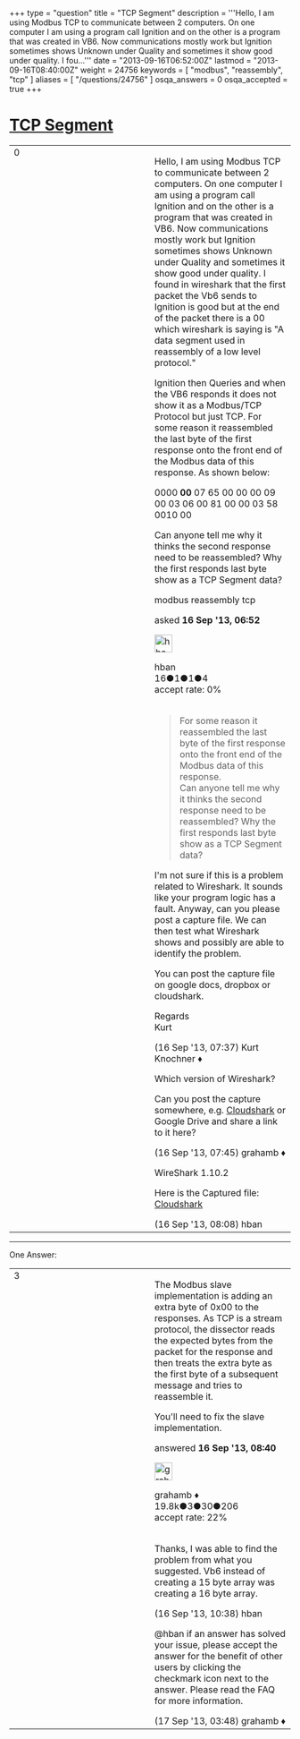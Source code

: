 +++
type = "question"
title = "TCP Segment"
description = '''Hello, I am using Modbus TCP to communicate between 2 computers. On one computer I am using a program call Ignition and on the other is a program that was created in VB6. Now communications mostly work but Ignition sometimes shows Unknown under Quality and sometimes it show good under quality. I fou...'''
date = "2013-09-16T06:52:00Z"
lastmod = "2013-09-16T08:40:00Z"
weight = 24756
keywords = [ "modbus", "reassembly", "tcp" ]
aliases = [ "/questions/24756" ]
osqa_answers = 0
osqa_accepted = true
+++

<div class="headNormal">

# [TCP Segment](/questions/24756/tcp-segment)

</div>

<div id="main-body">

<div id="askform">

<table id="question-table" style="width:100%;"><colgroup><col style="width: 50%" /><col style="width: 50%" /></colgroup><tbody><tr class="odd"><td style="width: 30px; vertical-align: top"><div class="vote-buttons"><div id="post-24756-score" class="post-score" title="current number of votes">0</div><div id="favorite-count" class="favorite-count"></div></div></td><td><div id="item-right"><div class="question-body"><p>Hello, I am using Modbus TCP to communicate between 2 computers. On one computer I am using a program call Ignition and on the other is a program that was created in VB6. Now communications mostly work but Ignition sometimes shows Unknown under Quality and sometimes it show good under quality. I found in wireshark that the first packet the Vb6 sends to Ignition is good but at the end of the packet there is a 00 which wireshark is saying is "A data segment used in reassembly of a low level protocol."<br />
</p><p>Ignition then Queries and when the VB6 responds it does not show it as a Modbus/TCP Protocol but just TCP. For some reason it reassembled the last byte of the first response onto the front end of the Modbus data of this response. As shown below:</p><p>0000 <strong>00</strong> 07 65 00 00 00 09 00 03 06 00 81 00 00 03 58<br />
0010 00<br />
</p><p>Can anyone tell me why it thinks the second response need to be reassembled? Why the first responds last byte show as a TCP Segment data?</p></div><div id="question-tags" class="tags-container tags">modbus reassembly tcp</div><div id="question-controls" class="post-controls"></div><div class="post-update-info-container"><div class="post-update-info post-update-info-user"><p>asked <strong>16 Sep '13, 06:52</strong></p><img src="https://secure.gravatar.com/avatar/aab5d39b611f672ba67bfc4df3b1b0fd?s=32&amp;d=identicon&amp;r=g" class="gravatar" width="32" height="32" alt="hban&#39;s gravatar image" /><p>hban<br />
<span class="score" title="16 reputation points">16</span><span title="1 badges"><span class="badge1">●</span><span class="badgecount">1</span></span><span title="1 badges"><span class="silver">●</span><span class="badgecount">1</span></span><span title="4 badges"><span class="bronze">●</span><span class="badgecount">4</span></span><br />
<span class="accept_rate" title="Rate of the user&#39;s accepted answers">accept rate:</span> <span title="hban has no accepted answers">0%</span> </br></br></p></div></div><div id="comments-container-24756" class="comments-container"><span id="24764"></span><div id="comment-24764" class="comment"><div id="post-24764-score" class="comment-score"></div><div class="comment-text"><blockquote><p>For some reason it reassembled the last byte of the first response onto the front end of the Modbus data of this response.<br />
Can anyone tell me why it thinks the second response need to be reassembled? Why the first responds last byte show as a TCP Segment data?</p></blockquote><p>I'm not sure if this is a problem related to Wireshark. It sounds like your program logic has a fault. Anyway, can you please post a capture file. We can then test what Wireshark shows and possibly are able to identify the problem.</p><p>You can post the capture file on google docs, dropbox or cloudshark.</p><p>Regards<br />
Kurt</p></div><div id="comment-24764-info" class="comment-info"><span class="comment-age">(16 Sep '13, 07:37)</span> Kurt Knochner ♦</div></div><span id="24767"></span><div id="comment-24767" class="comment"><div id="post-24767-score" class="comment-score"></div><div class="comment-text"><p>Which version of Wireshark?</p><p>Can you post the capture somewhere, e.g. <a href="http://cloudshark.org">Cloudshark</a> or Google Drive and share a link to it here?</p></div><div id="comment-24767-info" class="comment-info"><span class="comment-age">(16 Sep '13, 07:45)</span> grahamb ♦</div></div><span id="24769"></span><div id="comment-24769" class="comment"><div id="post-24769-score" class="comment-score"></div><div class="comment-text"><p>WireShark 1.10.2</p><p>Here is the Captured file: <a href="http://cloudshark.org/captures/60ecc9dbb7e2?filter=tcp.port%3D%3D502">Cloudshark</a></p></div><div id="comment-24769-info" class="comment-info"><span class="comment-age">(16 Sep '13, 08:08)</span> hban</div></div></div><div id="comment-tools-24756" class="comment-tools"></div><div class="clear"></div><div id="comment-24756-form-container" class="comment-form-container"></div><div class="clear"></div></div></td></tr></tbody></table>

------------------------------------------------------------------------

<div class="tabBar">

<span id="sort-top"></span>

<div class="headQuestions">

One Answer:

</div>

</div>

<span id="24772"></span>

<div id="answer-container-24772" class="answer accepted-answer">

<table style="width:100%;"><colgroup><col style="width: 50%" /><col style="width: 50%" /></colgroup><tbody><tr class="odd"><td style="width: 30px; vertical-align: top"><div class="vote-buttons"><div id="post-24772-score" class="post-score" title="current number of votes">3</div></div></td><td><div class="item-right"><div class="answer-body"><p>The Modbus slave implementation is adding an extra byte of 0x00 to the responses. As TCP is a stream protocol, the dissector reads the expected bytes from the packet for the response and then treats the extra byte as the first byte of a subsequent message and tries to reassemble it.</p><p>You'll need to fix the slave implementation.</p></div><div class="answer-controls post-controls"></div><div class="post-update-info-container"><div class="post-update-info post-update-info-user"><p>answered <strong>16 Sep '13, 08:40</strong></p><img src="https://secure.gravatar.com/avatar/d2a7e24ca66604c749c7c88c1da8ff78?s=32&amp;d=identicon&amp;r=g" class="gravatar" width="32" height="32" alt="grahamb&#39;s gravatar image" /><p>grahamb ♦<br />
<span class="score" title="19834 reputation points"><span>19.8k</span></span><span title="3 badges"><span class="badge1">●</span><span class="badgecount">3</span></span><span title="30 badges"><span class="silver">●</span><span class="badgecount">30</span></span><span title="206 badges"><span class="bronze">●</span><span class="badgecount">206</span></span><br />
<span class="accept_rate" title="Rate of the user&#39;s accepted answers">accept rate:</span> <span title="grahamb has 274 accepted answers">22%</span> </br></br></p></div></div><div id="comments-container-24772" class="comments-container"><span id="24778"></span><div id="comment-24778" class="comment"><div id="post-24778-score" class="comment-score"></div><div class="comment-text"><p>Thanks, I was able to find the problem from what you suggested. Vb6 instead of creating a 15 byte array was creating a 16 byte array.</p></div><div id="comment-24778-info" class="comment-info"><span class="comment-age">(16 Sep '13, 10:38)</span> hban</div></div><span id="24803"></span><div id="comment-24803" class="comment"><div id="post-24803-score" class="comment-score"></div><div class="comment-text"><p>@hban if an answer has solved your issue, please accept the answer for the benefit of other users by clicking the checkmark icon next to the answer. Please read the FAQ for more information.</p></div><div id="comment-24803-info" class="comment-info"><span class="comment-age">(17 Sep '13, 03:48)</span> grahamb ♦</div></div></div><div id="comment-tools-24772" class="comment-tools"></div><div class="clear"></div><div id="comment-24772-form-container" class="comment-form-container"></div><div class="clear"></div></div></td></tr></tbody></table>

</div>

<div class="paginator-container-left">

</div>

</div>

</div>

